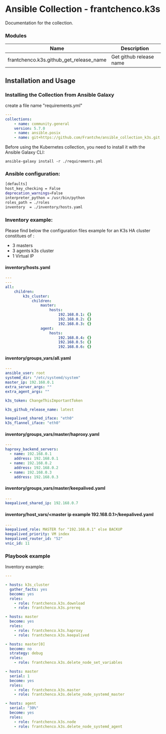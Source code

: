 # Ansible Collection - frantchenco.k3s

Documentation for the collection.

### Modules


Name | Description
--- | ---
frantchenco.k3s.github_get_release_name|Get github release name

## Installation and Usage

### Installing the Collection from Ansible Galaxy

create a file name "requirements.yml"
```yaml
---
collections:
    - name: community.general
    version: 5.7.0
    - name: ansible.posix
    - name: git+https://github.com/Frantche/ansible_collection_k3s.git,master
```

Before using the Kubernetes collection, you need to install it with the Ansible Galaxy CLI:

    ansible-galaxy install -r ./requirements.yml

### Ansible configuration:

```bash
[defaults]
host_key_checking = False
deprecation_warnings=False
interpreter_python = /usr/bin/python
roles_path = ./roles
inventory  = ./inventory/hosts.yaml
```

### Inventory example:

Please find below the configuration files example for an K3s HA cluster constitues of :
* 3 masters
* 3 agents k3s cluster
* 1 Virtual IP

#### inventory/hosts.yaml
```yaml
---
---
all:
    children:
        k3s_cluster:
            children:
                master:
                    hosts:
                        192.168.0.1: {}
                        192.168.0.2: {}
                        192.168.0.3: {}
                agent:
                    hosts:
                        192.168.0.4: {}
                        192.168.0.5: {}
                        192.168.0.6: {}

```

#### inventory/groups_vars/all.yaml
```yaml
---
ansible_user: root
systemd_dir: "/etc/systemd/system"
master_ip: 192.168.0.1
extra_server_args: ""
extra_agent_args: ""

k3s_token: ChangeThisImportantToken

k3s_github_release_name: latest

keepalived_shared_iface: "eth0"
k3s_flannel_iface: "eth0"
```

#### inventory/groups_vars/master/haproxy.yaml
```yaml
---
haproxy_backend_servers:
  - name: 192.168.0.1
    address: 192.168.0.1
  - name: 192.168.0.2
    address: 192.168.0.2
  - name: 192.168.0.3
    address: 192.168.0.3
```

#### inventory/groups_vars/master/keepalived.yaml
```yaml
---
keepalived_shared_ip: 192.168.0.7
```

#### inventory/host_vars/<master ip example 192.168.0.1>/keepalived.yaml
```yaml
---
keepalived_role: MASTER for "192.168.0.1" else BACKUP
keepalived_priority: VM index
keepalived_router_id: "52"
vnic_id: 11

```

### Playbook example

Inventory example:


```yaml
---

- hosts: k3s_cluster
  gather_facts: yes
  become: yes
  roles:
    - role: frantchenco.k3s.download
    - role: frantchenco.k3s.prereq

- hosts: master
  become: yes
  roles:
    - role: frantchenco.k3s.haproxy
    - role: frantchenco.k3s.keepalived

- hosts: master[0]
  become: no
  strategy: debug
  roles:
    - role: frantchenco.k3s.delete_node_set_variables

- hosts: master
  serial: 1
  become: yes
  roles:
    - role: frantchenco.k3s.master
    - role: frantchenco.k3s.delete_node_systemd_master

- hosts: agent
  serial: "30%"
  become: yes
  roles:
    - role: frantchenco.k3s.node
    - role: frantchenco.k3s.delete_node_systemd_agent
```